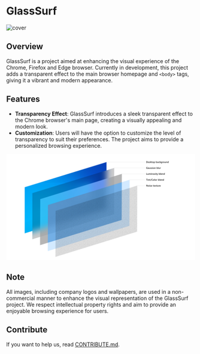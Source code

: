# GlassSurf

![cover](./cover.png)

## Overview

GlassSurf is a project aimed at enhancing the visual experience of the Chrome, Firefox and Edge browser. Currently in development, this project adds a transparent effect to the main browser homepage  and ``<body>`` tags, giving it a vibrant and modern appearance.

## Features

- **Transparency Effect**: GlassSurf introduces a sleek transparent effect to the Chrome browser's main page, creating a visually appealing and modern look.
- **Customization**: Users will have the option to customize the level of transparency to suit their preferences. The project aims to provide a personalized browsing experience.

![acrylic-recipe](./acrylic-recipe-diagram.jpg)

## Note

All images, including company logos and wallpapers, are used in a non-commercial manner to enhance the visual representation of the GlassSurf project. We respect intellectual property rights and aim to provide an enjoyable browsing experience for users.

## Contribute

If you want to help us, read [CONTRIBUTE.md](CONTRIBUTE.md).

